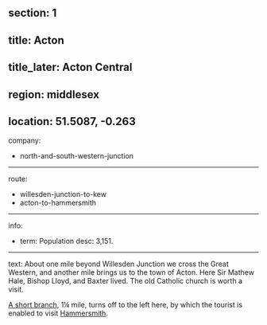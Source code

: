 section: 1
----
title: Acton
----
title_later: Acton Central
----
region: middlesex
----
location: 51.5087, -0.263
----
company:
- north-and-south-western-junction
----
route:
- willesden-junction-to-kew
- acton-to-hammersmith
----
info:
- term: Population
  desc: 3,151.
----
text: About one mile beyond Willesden Junction we cross the Great Western, and another mile brings us to the town of Acton. Here Sir Mathew Hale, Bishop Lloyd, and Baxter lived. The old Catholic church is worth a visit.

[A short branch](/routes/acton-to-hammersmith), 1¼ mile, turns off to the left here, by which the tourist is enabled to visit [Hammersmith](/stations/hammersmith).
